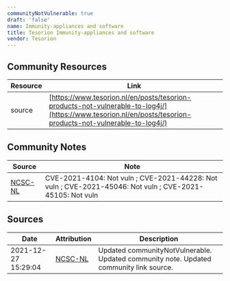```yaml
---
communityNotVulnerable: true
draft: 'false'
name: Immunity-appliances and software
title: Tesorion Immunity-appliances and software
vendor: Tesorion
---
```



## Community Resources
| Resource | Link |
| --- | --- |
| source | [https://www.tesorion.nl/en/posts/tesorion-products-not-vulnerable-to-log4j/](https://www.tesorion.nl/en/posts/tesorion-products-not-vulnerable-to-log4j/) |

## Community Notes
| Source | Note |
| --- | --- |
| [NCSC-NL](https://github.com/NCSC-NL/log4shell/blob/main/software/README.md) | CVE-2021-4104: Not vuln ; CVE-2021-44228: Not vuln ; CVE-2021-45046: Not vuln ; CVE-2021-45105: Not vuln </ul> |

## Sources
| Date | Attribution | Description |
| --- | --- | --- |
| 2021-12-27 15:29:04 | [NCSC-NL](https://github.com/NCSC-NL/log4shell/blob/main/software/README.md) | Updated communityNotVulnerable. Updated community note. Updated community link source.  |
